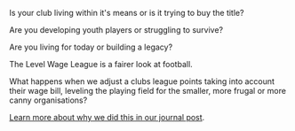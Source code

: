 Is your club living within it's means or is it trying to buy the title?

Are you developing youth players or struggling to survive?

Are you living for today or building a legacy?

The Level Wage League is a fairer look at football.

What happens when we adjust a clubs league points taking into account their wage bill, leveling the playing field for the smaller, more frugal or more canny organisations?

[Learn more about why we did this in our journal post]().